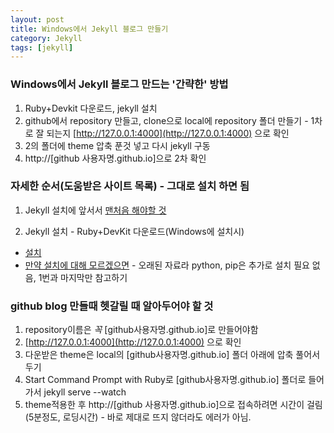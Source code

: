 ```yaml
---
layout: post
title: Windows에서 Jekyll 블로그 만들기
category: Jekyll
tags: [jekyll]
---
```


### Windows에서 Jekyll 블로그 만드는 '간략한' 방법
1. Ruby+Devkit 다운로드, jekyll 설치
2. github에서 repository 만들고, clone으로 local에 repository 폴더 만들기 - 1차로 잘 되는지 [http://127.0.0.1:4000](http://127.0.0.1:4000) 으로 확인
3. 2의 폴더에 theme 압축 푼것 넣고 다시 jekyll 구동 
4. http://[github 사용자명.github.io]으로 2차 확인



### 자세한 순서(도움받은 사이트 목록) - 그대로 설치 하면 됨  
1. Jekyll 설치에 앞서서
[맨처음 해야할 것](https://pages.github.com/)

2. Jekyll 설치 - Ruby+DevKit 다운로드(Windows에 설치시)
- [설치]( https://blog.psangwoo.com/coding/2017/04/02/install-jekyll-on-windows.html)
-  [만약 설치에 대해 모르겠으면](http://tech.whatap.io/2015/09/11/install-jekyll-on-windows/) - 오래된 자료라 python, pip은 추가로 설치 필요 없음, 1번과 마지막만 참고하기


	
### github blog 만들때 헷갈릴 때 알아두어야 할 것
1. repository이름은 *꼭* [github사용자명.github.io]로 만들어야함
2. [http://127.0.0.1:4000](http://127.0.0.1:4000) 으로 확인
3. 다운받은 theme은 local의 [github사용자명.github.io] 폴더 아래에 압축 풀어서 두기
4. Start Command Prompt with Ruby로 [github사용자명.github.io] 폴더로 들어가서 jekyll serve --watch
5. theme적용한 후 http://[github 사용자명.github.io]으로 접속하려면 시간이 걸림(5분정도, 로딩시간) - 바로 제대로 뜨지 않더라도 에러가 아님.

